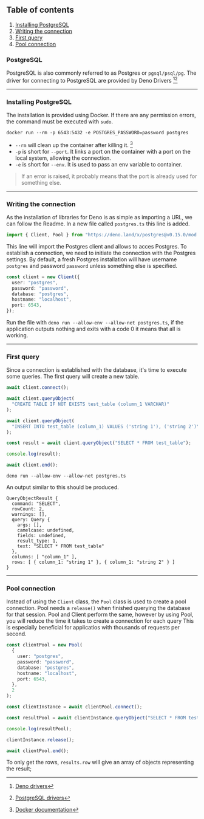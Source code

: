 ## Table of contents

1. [Installing PostgreSQL](#installing-postgresql)
2. [Writing the connection](#writing-the-connection)
3. [First query](#first-query)
4. [Pool connection](#pool-connection)


### PostgreSQL

PostgreSQL is also commonly referred to as Postgres or `pgsql/psql/pg`.
The driver for connecting to PostgreSQL are provided by Deno Drivers [^1][^2]

---

### Installing PostgreSQL

The installation is provided using Docker. If there are any permission errors, the command must be executed with `sudo`.

```shell
docker run --rm -p 6543:5432 -e POSTGRES_PASSWORD=password postgres
```

- `--rm` will clean up the container after killing it. [^3]
- `-p` is short for `--port`. It links a port on the container with a port on the local system, allowing the connection.
- `-e` is short for `--env`. It is used to pass an env variable to container.

> If an error is raised, it probably means that the port is already used for something else. 

---

### Writing the connection

As the installation of libraries for Deno is as simple as importing a URL, we can follow the Readme.
In a new file called `postgres.ts` this line is added.

```ts
import { Client, Pool } from "https://deno.land/x/postgres@v0.15.0/mod.ts";
```

This line will import the Postgres client and allows to acces Postgres.
To establish a connection, we need to initiate the connection with the Postgres settings.
By default, a fresh Postgres installation will have username `postgres` and password `password` unless something else is specified.

```typescript
const client = new Client({
  user: "postgres",
  password: "password",
  database: "postgres",
  hostname: "localhost",
  port: 6543,
});
```

Run the file with `deno run --allow-env --allow-net postgres.ts`, if the application outputs nothing and exits with a code 0 it means that all is working.

---

### First query

Since a connection is established with the database, it's time to execute some queries.
The first query will create a new table.

```ts
await client.connect();

await client.queryObject(
  "CREATE TABLE IF NOT EXISTS test_table (column_1 VARCHAR)"
);

await client.queryObject(
  "INSERT INTO test_table (column_1) VALUES ('string 1'), ('string 2')"
);

const result = await client.queryObject("SELECT * FROM test_table");

console.log(result);

await client.end();
```

```shell
deno run --allow-env --allow-net postgres.ts
```

An output similar to this should be produced.

```shell
QueryObjectResult {
  command: "SELECT",
  rowCount: 2,
  warnings: [],
  query: Query {
    args: [],
    camelcase: undefined,
    fields: undefined,
    result_type: 1,
    text: "SELECT * FROM test_table"
  },
  columns: [ "column_1" ],
  rows: [ { column_1: "string 1" }, { column_1: "string 2" } ]
}
```

---

### Pool connection

Instead of using the `Client` class, the `Pool` class is used to create a pool connection. Pool needs a `release()` when finished querying the database for that session. Pool and Client perform the same, however by using Pool, you will reduce the time it takes to create a connection for each query This is especially beneficial for applicatios with thousands of requests per second. 

```ts
const clientPool = new Pool(
  {
    user: "postgres",
    password: "password",
    database: "postgres",
    hostname: "localhost",
    port: 6543,
  },
  2
);

const clientInstance = await clientPool.connect();

const resultPool = await clientInstance.queryObject("SELECT * FROM test_table");

console.log(resultPool);

clientInstance.release();

await clientPool.end();
```

To only get the rows, `results.row` will give an array of objects representing the result;

[^1]: [Deno drivers](https://github.com/denodrivers)
[^2]: [PostgreSQL drivers](https://github.com/denodrivers/postgres)
[^3]: [Docker documentation](https://docs.docker.com/engine/reference/run/#clean-up---rm)